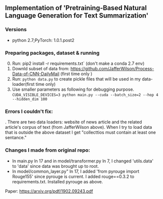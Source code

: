 ## Implementation of 'Pretraining-Based Natural Language Generation for Text Summarization'
### Versions
* python 2.7;PyTorch: 1.0.1.post2

### Preparing packages, dataset & running 
0. Run: pip2 install -r requirements.txt` (don't make a conda 2.7 env)
1. Downld subset of data from: https://github.com/JafferWilson/Process-Data-of-CNN-DailyMail (first time only )
2. Run: `python data.py` to create pickle files that will be used in my data-loader(first time only)
3. Use smaller parameters as following for debugging purpose. 
`CUDA_VISIBLE_DEVICES=3 python main.py --cuda --batch_size=2 --hop 4 --hidden_dim 100`

### Errors I couldn't fix:
. There are two data loaders: website of news article and the related article's corpus of text (from JafferWilson above). When I try to load data that is outside the above dataset I get "collecttios must contain at least one sentance."

### Changes I made from original repo:
* In  main.py ln 17 and in  model/transformer.py ln 7, I changed 'utils.data' to 'data' since data was brought up to root. 
* In model/common_layer.py" ln 17, I added 'from pyrouge import Rouge155' since pyrouge is current. I added rouge==0.3.2 to requirements.txt. Installed pyrouge as above.

Paper: https://arxiv.org/pdf/1902.09243.pdf 

